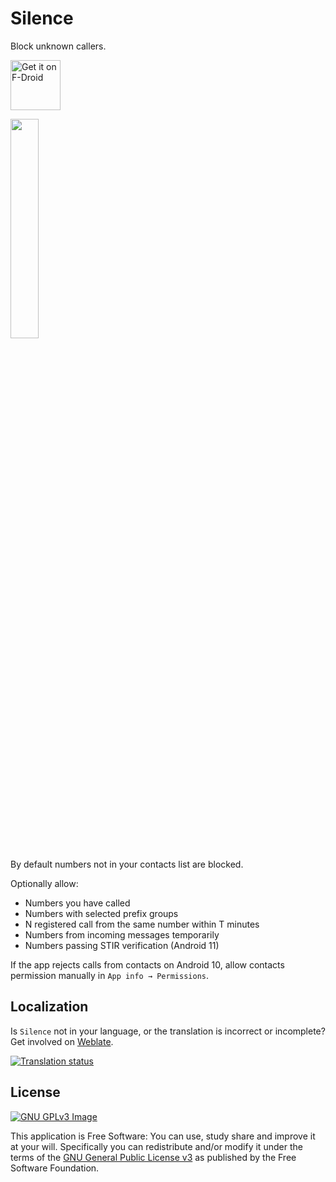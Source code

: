 # Silence

Block unknown callers.

<a 
    href="https://f-droid.org/packages/me.lucky.silence/" 
    rel="nofollow">
<img 
    alt="Get it on F-Droid" 
    height="80" 
    src="https://user-images.githubusercontent.com/53379023/142497343-0e635fc5-056b-46ff-8d8e-d607ed95527e.png" 
    data-canonical-src="https://fdroid.gitlab.io/artwork/badge/get-it-on.png" 
    style="max-width: 100%;">
</a>

<img 
    src="https://user-images.githubusercontent.com/53379023/148148037-774cba8d-876d-488a-9602-d57fc04b9fff.png" 
    width="30%" 
    height="30%">

By default numbers not in your contacts list are blocked.

Optionally allow:
- Numbers you have called
- Numbers with selected prefix groups
- N registered call from the same number within T minutes
- Numbers from incoming messages temporarily
- Numbers passing STIR verification (Android 11)

If the app rejects calls from contacts on Android 10, allow contacts permission manually in 
`App info → Permissions`.

## Localization

Is `Silence` not in your language, or the translation is incorrect or incomplete? Get involved 
on [Weblate](https://hosted.weblate.org/engage/me-lucky-silence/).

<a href="https://hosted.weblate.org/engage/me-lucky-silence/">
<img 
    src="https://hosted.weblate.org/widgets/me-lucky-silence/-/app/horizontal-auto.svg" 
    alt="Translation status" />
</a>

## License
[![GNU GPLv3 Image](https://www.gnu.org/graphics/gplv3-127x51.png)](http://www.gnu.org/licenses/gpl-3.0.en.html)  

This application is Free Software: You can use, study share and improve it at your
will. Specifically you can redistribute and/or modify it under the terms of the
[GNU General Public License v3](https://www.gnu.org/licenses/gpl.html) as
published by the Free Software Foundation.
